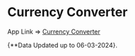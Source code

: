 # Currency Converter

App Link =>
[Currency Converter](https://currency-converter-0123.netlify.app)

{**Data Updated up to 06-03-2024}.